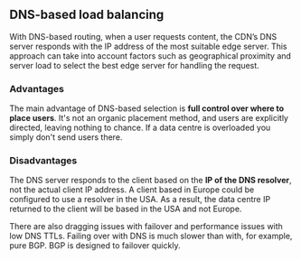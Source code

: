 ## DNS-based load balancing

With DNS-based routing, when a user requests content, the CDN’s DNS server responds with the IP address of the most suitable edge server. This approach can take into account factors such as geographical proximity and server load to select the best edge server for handling the request.

### Advantages

The main advantage of DNS-based selection is **full control over where to place users**. It's not an organic placement method, and users are explicitly directed, leaving nothing to chance. If a data centre is overloaded you simply don't send users there.

### Disadvantages

The DNS server responds to the client based on the **IP of the DNS resolver**, not the actual client IP address. A client based in Europe could be configured to use a resolver in the USA. As a result, the data centre IP returned to the client will be based in the USA and not Europe.

There are also dragging issues with failover and performance issues with low DNS TTLs. Failing over with DNS is much slower than with, for example, pure BGP. BGP is designed to failover quickly.
